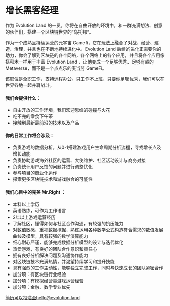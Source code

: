 # 增长黑客经理



作为 Evolution Land 的一员，你将在自由开放的环境中，和一群充满想法、创意的伙伴们，搭建一个区块链世界的”乌托邦”。

作为一个成熟且持续运营的元宇宙 Gamefi，它在玩法上融合了对战、经营、建造、治理，并且也在不断地持续进化中。Evolution Land 后续的进化正需要你的助力，你会了解到区块链的各个网络，各个网络上的各个应用，并且将各个应用像搭积木一样用于丰富 Evolution Land ，让他变成一个足够优秀、足够有趣的 Metaverse，而不是一个点点乐的麦当劳 GameFi。

该职位是全职工作，支持远程办公。只工作不上班，只要你足够优秀，我们可以在世界各地一起并肩战斗。

#### 我们会提供什么：

* 自由开放的工作环境，我们欢迎思维的碰撞与火花
* 吃不完的零食下午茶
* 接触到最新最前沿的技术以及产品

#### 你的日常工作将会涉及：

* 负责游戏的数据分析，从0-1搭建游戏用户生命周期分析流程，寻找增长点及增长动能
* 负责协助游戏海外社区的运营、大使维护、社区活动设计与商务对接
* 负责统计用户反馈的问题并进行调整优化
* 参与项目的商业化运作
* 探索更多区块链技术和游戏融合的可能性

#### 我们心目中的完美 Mr.Right ：

* 本科以上学历
* 英语熟练，可作为工作语言
* 2年以上游戏运营经历
* 了解社区，懂得如何与社区合作沟通，有较强的抗压能力
* 对数值敏感，重视数据挖掘，熟练运用各种数学公式构造符合需求的数值发展曲线及模型，具有较强的数学演算能力
* 细心耐心严谨，能够完成数据分析模型的设计与迭代优化
* 热爱游戏，有良好的团队合作意识和责任心
* 拥有良好分析解决问题及沟通协作能力
* 对区块链技术充满热情，并渴望持续学习和提升技能
* 具有强烈的工作主动性，能够独立完成工作，同时与快速成长的团队紧密合作
* 加分项：有区块链行业经验
* 加分项：有模拟经营类游戏运营经验
* 加分项：金融、数学专业优先



简历可以投递至hello@evolution.land

